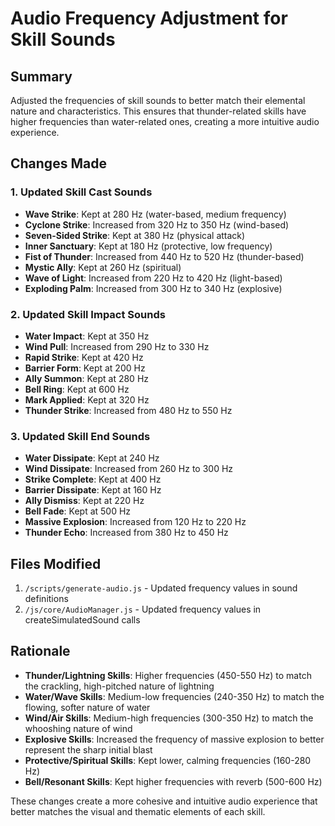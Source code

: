 # Audio Frequency Adjustment for Skill Sounds

## Summary
Adjusted the frequencies of skill sounds to better match their elemental nature and characteristics. This ensures that thunder-related skills have higher frequencies than water-related ones, creating a more intuitive audio experience.

## Changes Made

### 1. Updated Skill Cast Sounds
- **Wave Strike**: Kept at 280 Hz (water-based, medium frequency)
- **Cyclone Strike**: Increased from 320 Hz to 350 Hz (wind-based)
- **Seven-Sided Strike**: Kept at 380 Hz (physical attack)
- **Inner Sanctuary**: Kept at 180 Hz (protective, low frequency)
- **Fist of Thunder**: Increased from 440 Hz to 520 Hz (thunder-based)
- **Mystic Ally**: Kept at 260 Hz (spiritual)
- **Wave of Light**: Increased from 220 Hz to 420 Hz (light-based)
- **Exploding Palm**: Increased from 300 Hz to 340 Hz (explosive)

### 2. Updated Skill Impact Sounds
- **Water Impact**: Kept at 350 Hz
- **Wind Pull**: Increased from 290 Hz to 330 Hz
- **Rapid Strike**: Kept at 420 Hz
- **Barrier Form**: Kept at 200 Hz
- **Ally Summon**: Kept at 280 Hz
- **Bell Ring**: Kept at 600 Hz
- **Mark Applied**: Kept at 320 Hz
- **Thunder Strike**: Increased from 480 Hz to 550 Hz

### 3. Updated Skill End Sounds
- **Water Dissipate**: Kept at 240 Hz
- **Wind Dissipate**: Increased from 260 Hz to 300 Hz
- **Strike Complete**: Kept at 400 Hz
- **Barrier Dissipate**: Kept at 160 Hz
- **Ally Dismiss**: Kept at 220 Hz
- **Bell Fade**: Kept at 500 Hz
- **Massive Explosion**: Increased from 120 Hz to 220 Hz
- **Thunder Echo**: Increased from 380 Hz to 450 Hz

## Files Modified
1. `/scripts/generate-audio.js` - Updated frequency values in sound definitions
2. `/js/core/AudioManager.js` - Updated frequency values in createSimulatedSound calls

## Rationale
- **Thunder/Lightning Skills**: Higher frequencies (450-550 Hz) to match the crackling, high-pitched nature of lightning
- **Water/Wave Skills**: Medium-low frequencies (240-350 Hz) to match the flowing, softer nature of water
- **Wind/Air Skills**: Medium-high frequencies (300-350 Hz) to match the whooshing nature of wind
- **Explosive Skills**: Increased the frequency of massive explosion to better represent the sharp initial blast
- **Protective/Spiritual Skills**: Kept lower, calming frequencies (160-280 Hz)
- **Bell/Resonant Skills**: Kept higher frequencies with reverb (500-600 Hz)

These changes create a more cohesive and intuitive audio experience that better matches the visual and thematic elements of each skill.